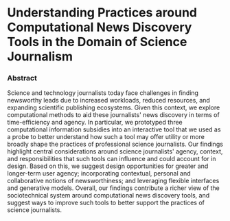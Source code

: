 # Understanding Practices around Computational News Discovery Tools in the Domain of Science Journalism

### Abstract

Science and technology journalists today face challenges in finding newsworthy leads due to increased workloads, reduced resources, and expanding scientific publishing ecosystems. Given this context, we explore computational methods to aid these journalists' news discovery in terms of time-efficiency and agency. In particular, we prototyped three computational information subsidies into an interactive tool that we used as a probe to better understand how such a tool may offer utility or more broadly shape the practices of professional science journalists. Our findings highlight central considerations around science journalists' agency, context, and responsibilities that such tools can influence and could  account for in design. Based on this, we suggest design opportunities for greater and longer-term user agency; incorporating contextual, personal and collaborative notions of newsworthiness; and leveraging flexible interfaces and generative models. Overall, our findings contribute a richer view of the sociotechnical system around computational news discovery tools, and suggest ways to improve such tools to better support the practices of science journalists. 
